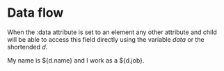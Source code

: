 # Data flow

When the :data attribute is set to an element any other attribute and child will be able to access this field directly using the variable *data* or the shortended *d*.


<i-codepreview>
    <div :data="{name: 'Ahmed Zamil', job: 'Developer'} ">
        My name is ${d.name} and I work as a ${d.job}.
    </div>
</i-codepreview>

 